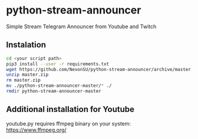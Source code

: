 # python-stream-announcer
Simple Stream Telegram Announcer from Youtube and Twitch

## Instalation
```bash
cd <your script path>
pip3 install --user -r requirements.txt
wget https://github.com/NexonSU/python-stream-announcer/archive/master.zip
unzip master.zip
rm master.zip
mv ./python-stream-announcer-master/* ./
rmdir python-stream-announcer-master
```
## Additional installation for Youtube
youtube.py requires ffmpeg binary on your system: https://www.ffmpeg.org/
